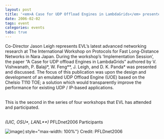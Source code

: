 ```yaml
---
layout: post
title: '<em>A Case for UDP Offload Engines in LambdaGrids</em> presented at PFLDnet 2006'
date: 2006-02-02
tags: event
categories: events
tabs: true
---
```


Co-Director Jason Leigh represents EVL&rsquo;s latest advanced networking research at The International Workshop on Protocols for Fast Long-Distance Networks in Nara Japan. During the workshop&rsquo;s &lsquo;Implementation Session&rsquo;, the paper &ldquo;A Case for UDP offload Engines in LambdaGrids&rdquo; authored by V. Vishwanath, P. Balaji*, W. Feng**, J. Leigh, and D. K. Panda* was presented and discussed. The focus of this publication was upon the design and development of an emulated UDP Offload Engine (UOE) based on the Chelsio T110 TOE; a solution which would transparently improve the performance for existing UDP / IP-based applications.<br><br>

This is the second in the series of four workshops that EVL has attended and participated.<br><br>

<em>(UIC, OSU*, LANL**)</em>
PFLDnet2006 Participants

![image](https://www.evl.uic.edu/output/originals/droppedimage.jpg-srcw.jpg){:style="max-width: 100%"}
Credit: PFLDnet2006

